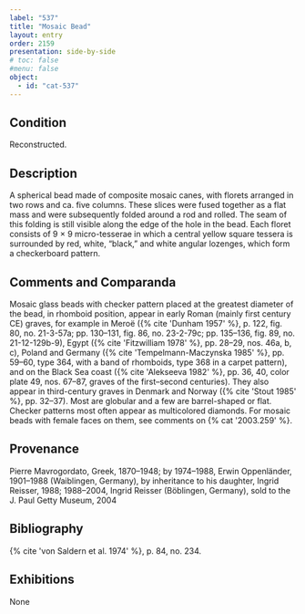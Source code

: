 ```yaml
---
label: "537"
title: "Mosaic Bead"
layout: entry
order: 2159
presentation: side-by-side
# toc: false
#menu: false 
object:
  - id: "cat-537"
---
```


## Condition

Reconstructed.

## Description

A spherical bead made of composite mosaic canes, with florets arranged in two rows and ca. five columns. These slices were fused together as a flat mass and were subsequently folded around a rod and rolled. The seam of this folding is still visible along the edge of the hole in the bead. Each floret consists of 9 × 9 micro-tesserae in which a central yellow square tessera is surrounded by red, white, “black,” and white angular lozenges, which form a checkerboard pattern.

## Comments and Comparanda

Mosaic glass beads with checker pattern placed at the greatest diameter of the bead, in rhomboid position, appear in early Roman (mainly first century CE) graves, for example in Meroë ({% cite 'Dunham 1957' %}, p. 122, fig. 80, no. 21-3-57a; pp. 130–131, fig. 86, no. 23-2-79c; pp. 135–136, fig. 89, no. 21-12-129b-9), Egypt ({% cite 'Fitzwilliam 1978' %}, pp. 28–29, nos. 46a, b, c), Poland and Germany ({% cite 'Tempelmann-Maczynska 1985' %}, pp. 59–60, type 364, with a band of rhomboids, type 368 in a carpet pattern), and on the Black Sea coast ({% cite 'Alekseeva 1982' %}, pp. 36, 40, color plate 49, nos. 67–87, graves of the first–second centuries). They also appear in third-century graves in Denmark and Norway ({% cite 'Stout 1985' %}, pp. 32–37). Most are globular and a few are barrel-shaped or flat. Checker patterns most often appear as multicolored diamonds. For mosaic beads with female faces on them, see comments on {% cat '2003.259' %}.

## Provenance

Pierre Mavrogordato, Greek, 1870–1948; by 1974–1988, Erwin Oppenländer, 1901–1988 (Waiblingen, Germany), by inheritance to his daughter, Ingrid Reisser, 1988; 1988–2004, Ingrid Reisser (Böblingen, Germany), sold to the J. Paul Getty Museum, 2004

## Bibliography

{% cite 'von Saldern et al. 1974' %}, p. 84, no. 234.

## Exhibitions

None